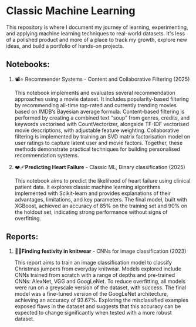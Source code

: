 # Classic Machine Learning

This repository is where I document my journey of learning, experimenting, and applying machine learning techniques to real-world datasets. It's less of a polished product and more of a place to track my growth, explore new ideas, and build a portfolio of hands-on projects.

## Notebooks:
1) 📽️⭐ Recommender Systems - Content and Collaborative Filtering (2025)
   
   This notebook implements and evaluates several recommendation approaches using a movie dataset. It includes popularity-based filtering by recommending all-time top-rated and currently trending movies based on IMDB’s Bayesian average formula. Content-based filtering is performed by creating a combined text “soup” from genres, credits, and keywords vectorised with CountVectorizer, alongside TF-IDF vectorised movie descriptions, with adjustable feature weighting. Collaborative filtering is implemented by training an SVD matrix factorisation model on user ratings to capture latent user and movie factors. Together, these methods demonstrate practical techniques for building personalised recommendation systems.
   
2) ❤️‍🩹**Predicting Heart Failure** - Classic ML, Binary classification (2025)
   
     This notebook aims to predict the likelihood of heart failure using clinical patient data. It explores classic machine learning algorithms implemented with Scikit-learn and provides explanations of their advantages, limitations, and key parameters. The final model, built with XGBoost, achieved an accuracy of 85% on the training set and 90% on the holdout set, indicating strong performance without signs of overfitting.
   

## Reports:
1) 🎄👕**Finding festivity in knitwear** - CNNs for image classification (2023)
   
   This report aims to train an image classification model to classify Christmas jumpers from everyday knitwear. Models explored include CNNs trained from scratch with a range of depths and pre-trained CNNs: AlexNet, VGG and GoogLeNet. To reduce overfitting, all models were run on a greyscale version of the dataset, with success. The final model was a fine-tuned version of the GoogLeNet architecture, achieving an accuracy of 93.67%. Exploring the misclassified examples exposed flaws in the dataset and suggests that this accuracy can be expected to change significantly when tested with a more robust dataset.
